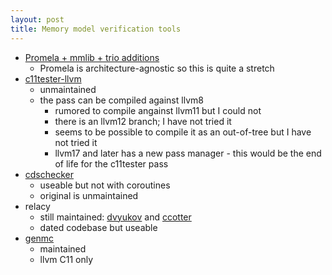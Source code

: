 ```yaml
---
layout: post
title: Memory model verification tools
---
```


- [Promela + mmlib + trio additions](https://brilliantsugar.github.io/posts/how-i-learned-to-stop-worrying-and-love-juggling-c++-atomics/)
  - Promela is architecture-agnostic so this is quite a stretch
- [c11tester-llvm](https://github.com/bdemsky/c11tester-llvm)
  - unmaintained
  - the pass can be compiled against llvm8
    - rumored to compile angainst llvm11 but I could not
    - there is an llvm12 branch; I have not tried it
    - seems to be possible to compile it as an out-of-tree but I have not tried it
    - llvm17 and later has a new pass manager - this would be the end of life for the c11tester pass
- [cdschecker](https://github.com/melintea/cdschecker2)
  - useable but not with coroutines
  - original is unmaintained
- relacy
  - still maintained: [dvyukov](https://github.com/dvyukov/relacy) and [ccotter](https://github.com/ccotter/relacy)
  - dated codebase but useable
- [genmc](https://github.com/MPI-SWS/genmc)
  - maintained
  - llvm C11 only

